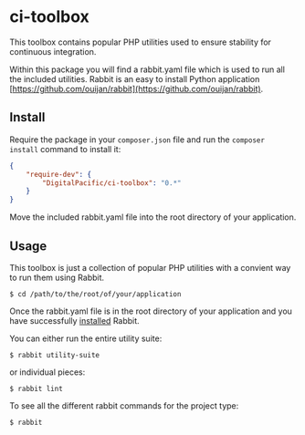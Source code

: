 # ci-toolbox

This toolbox contains popular PHP utilities used to ensure stability for continuous integration.

Within this package you will find a rabbit.yaml file which is used to run all the included utilities. Rabbit is an easy to install Python application [https://github.com/ouijan/rabbit](https://github.com/ouijan/rabbit).

## Install

Require the package in your `composer.json` file and run the `composer install` command to install it:

```json
{
    "require-dev": {
        "DigitalPacific/ci-toolbox": "0.*"
    }
}
```

Move the included rabbit.yaml file into the root directory of your application.

## Usage

This toolbox is just a collection of popular PHP utilities with a convient way to run them using Rabbit.

```
$ cd /path/to/the/root/of/your/application
```

Once the rabbit.yaml file is in the root directory of your application and you have successfully [installed](https://github.com/ouijan/rabbit) Rabbit.

You can either run the entire utility suite:

```
$ rabbit utility-suite
```

or individual pieces:

```
$ rabbit lint
```

To see all the different rabbit commands for the project type:

```
$ rabbit
```